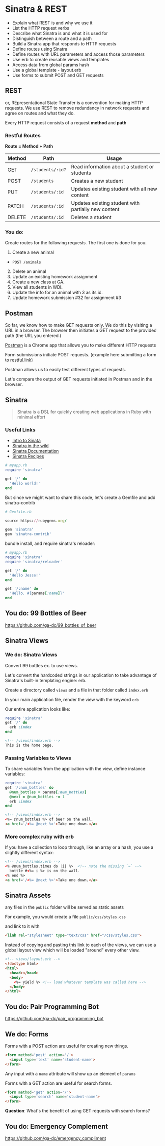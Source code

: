 # Sinatra & REST

- Explain what REST is and why we use it
- List the HTTP request verbs
- Describe what Sinatra is and what it is used for
- Distinguish between a route and a path
- Build a Sinatra app that responds to HTTP requests
- Define routes using Sinatra
- Define routes with URL parameters and access those parameters
- Use erb to create reusable views and templates
- Access data from global params hash
- Use a global template - layout.erb
- Use forms to submit POST and GET requests

## REST

or, REpresentational State Transfer is a convention for making HTTP requests. We use REST to remove
redundancy in network requests and agree on routes and what they do.

Every HTTP request consists of a request **method** and **path** 

### Restful Routes

**Route = Method + Path**

| Method | Path | Usage |
| --- | --- | --- |
| GET | `/students/:id?` | Read information about a student or students |
| POST | `/students` | Creates a new student |
| PUT | `/students/:id` | Updates existing student with all new content |
| PATCH | `/students/:id` | Updates existing student with partially new content |
| DELETE | `/students/:id` | Deletes a student

### You do:

Create routes for the following requests. The first one is done for you.

1. Create a new animal
  - `POST /animals`
2. Delete an animal
3. Update an existing homework assignment
4. Create a new class at GA.
5. View all students in WDI.
6. Update the info for an animal with 3 as its id.
7. Update homework submission #32 for assignment #3

## Postman

So far, we know how to make GET requests only. We do this by visiting a URL in a browser. The browser then
initiates a GET request to the provided path (the URL you entered.)

[Postman](https://chrome.google.com/webstore/detail/postman/fhbjgbiflinjbdggehcddcbncdddomop) is a Chrome app
that allows you to make different HTTP requests

Form submissions initiate POST requests. (example here submitting a form to restful.link)

Postman allows us to easily test different types of requests.

Let's compare the output of GET requests initiated in Postman and in the browser.

## Sinatra

>Sinatra is a DSL for quickly creating web applications in Ruby with minimal effort

### Useful Links

- [Intro to Sinata](http://www.sinatrarb.com/intro.html)
- [Sinatra in the wild](http://www.sinatrarb.com/wild.html)
- [Sinatra Documentation](http://www.sinatrarb.com/documentation.html)
- [Sinatra Recipes](http://recipes.sinatrarb.com/)

```ruby
# myapp.rb
require 'sinatra'

get '/' do
  'Hello world!'
end
```

But since we might want to share this code, let's create a Gemfile and add sinatra-contrib

```ruby
# Gemfile.rb

source https://rubygems.org/

gem 'sinatra'
gem 'sinatra-contrib'
```

bundle install, and require sinatra's reloader:

```ruby
# myapp.rb
require 'sinatra'
require 'sinatra/reloader'

get '/' do
  'Hello Jesse!'
end

get '/:name' do
  "Hello, #{params[:name]}"
end
```

## You do: 99 Bottles of Beer

https://github.com/ga-dc/99_bottles_of_beer

## Sinatra Views


### We do: Sinatra Views

Convert 99 bottles ex. to use views.

Let's convert the hardcoded strings in our application to take advantage of Sinatra's built-in templating engine: erb.

Create a directory called `views` and a file in that folder called `index.erb`

In your main application file, render the view with the keyword `erb`

Our entire application looks like:

```ruby
require 'sinatra'
get '/' do
  erb :index
end
```

```html
<!-- /views/index.erb -->
This is the home page.
```

### Passing Variables to Views

To share variables from the application with the view, define instance variables:


```ruby
require 'sinatra'
get '/:num_bottles' do
  @num_bottles = params[:num_bottles]
  @next = @num_bottles -= 1
  erb :index
end
```

```html
<!-- /views/index.erb -->
<%= @num_bottles %> of beer on the wall.
<a href='/<%= @next %>'>Take one down.</a>
```

### More complex ruby with erb

If you have a collection to loop through, like an array or a hash, you use
a slightly different syntax:

```html
<!-- /views/index.erb -->
<% @num_bottles.times do |i| %>  <!-- note the missing `=` -->
  bottle #<%= i %> is on the wall. 
<% end %>
<a href='/<%= @next %>'>Take one down.</a>
```

## Sinatra Assets

any files in the `public` folder will be served as static assets

For example, you would create a file `public/css/styles.css`

and link to it with

```html
<link rel="stylesheet" type="text/css" href="/css/styles.css">
```

Instead of copying and pasting this link to each of the views, we can use a global layout view
which will be loaded "around" every other view.

```html
<!-- views/layout.erb -->
<!doctype html>
<html>
  <head></head>
  <body>
    <%= yield %> <!-- load whatever template was called here -->
  </body>
</html>
```

## You do: Pair Programming Bot

https://github.com/ga-dc/pair_programming_bot

## We do: Forms

Forms with a POST action are useful for creating new things.

```html
<form method='post' action='/'>
  <input type='text' name='student-name'>
</form>
```

Any input with a `name` attribute will show up an element of `params`

Forms with a GET action are useful for search forms.

```html
<form method='get' action='/'>
  <input type='search' name='student-name'>
</form>
```

**Question**: What's the benefit of using GET requests with search forms?

## You do: Emergency Complement

https://github.com/ga-dc/emergency_compliment
